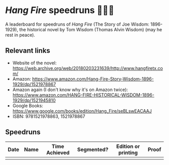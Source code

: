 # _Hang Fire_ speedruns 🤠🐎🔥
A leaderboard for speedruns of _Hang Fire_ (The Story of Joe Wisdom: 1896-1929), the historical novel by Tom Wisdom (Thomas Alvin Wisdom) (may he rest in peace).

## Relevant links
* Website of the novel: https://web.archive.org/web/20180203231639/http://www.hangfiretx.com/
* Amazon: https://www.amazon.com/Hang-Fire-Story-Wisdom-1896-1929/dp/1521978867
* Amazon again (I don't know why it's on Amazon twice): https://www.amazon.com/HANG-FIRE-HISTORICAL-WISDOM-1896-1929/dp/1521945810
* Google Books: https://www.google.com/books/edition/Hang_Fire/seBLswEACAAJ
* ISBN: 9781521978863, 1521978867

## Speedruns

| Date | Name | Time Achieved | Segmented? | Edition or printing | Proof | 
|------|------|---------------|------------|---------------------|-------|
|      |      |               |            |                     |       |
